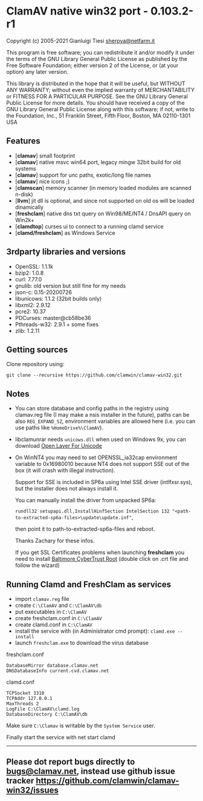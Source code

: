 # ClamAV native win32 port - 0.103.2-r1

Copyright (c) 2005-2021 Gianluigi Tiesi <sherpya@netfarm.it>

This program is free software; you can redistribute it and/or
modify it under the terms of the GNU Library General Public
License as published by the Free Software Foundation; either
version 2 of the License, or (at your option) any later version.

This library is distributed in the hope that it will be useful,
but WITHOUT ANY WARRANTY; without even the implied warranty of
MERCHANTABILITY or FITNESS FOR A PARTICULAR PURPOSE. See the GNU
Library General Public License for more details.
You should have received a copy of the GNU Library General Public
License along with this software; if not, write to the
Foundation, Inc., 51 Franklin Street, Fifth Floor, Boston, MA 02110-1301 USA

## Features

- [**clamav**] small footprint
- [**clamav**] native msvc win64 port, legacy mingw 32bit build for old systems
- [**clamav**] support for unc paths, exotic/long file names
- [**clamav**] nice icons ;)
- [**clamscan**] memory scanner (in memory loaded modules are scanned n-disk)
- [**llvm**] jit dll is optional, and since not supported on old os will be loaded dinamically
- [**freshclam**] native dns txt query on Win98/ME/NT4 / DnsAPI query on Win2k+
- [**clamdtop**] curses ui to connect to a running clamd service
- [**clamd/freshclam**] as Windows Service

## 3rdparty libraries and versions

- OpenSSL: 1.1.1k
- bzip2: 1.0.8
- curl: 7.77.0
- gnulib: old version but still fine for my needs
- json-c: 0.15-20200726
- libunicows: 1.1.2 (32bit builds only)
- libxml2: 2.9.12
- pcre2: 10.37
- PDCurses: master@cb58be36
- Pthreads-w32: 2.9.1 + some fixes
- zlib: 1.2.11

## Getting sources

Clone repository using:

`git clone --recursive https://github.com/clamwin/clamav-win32.git`

## Notes

- You can store database and config paths in the registry using
  clamav.reg file (I may make a nsis installer in the future),
  paths can be also `REG_EXPAND_SZ`, environment variables are
  allowed here (i.e. you can use paths like `%HomeDrive%\ClamAV`).

- libclamunrar needs `unicows.dll` when used on Windows 9x, you can download
  [Open Layer For Unicode](https://oss.netfarm.it/clamav/files/opencow-0.7.7z)

- On WinNT4 you may need to set OPENSSL\_ia32cap environment variable to 0x16980010 because
  NT4 does not support SSE out of the box (it will crash with illegal instruction).

  Support for SSE is included in SP6a using Intel SSE driver (intlfxsr.sys),
  but the installer does not always install it.

  You can manually install the driver from unpacked SP6a:

  `rundll32 setupapi.dll,InstallHinfSection IntelSection 132 "<path-to-extracted-sp6a-files>\update\update.inf"`,

  then point it to path-to-extracted-sp6a-files and reboot.

  Thanks Zachary for these infos.

  If you get SSL Certificates problems when launching **freshclam** you need to install
  [Baltimore CyberTrust Root](https://cacerts.digicert.com/BaltimoreCyberTrustRoot.crt)
  (double click on .crt file and follow the wizard)

## Running Clamd and FreshClam as services

- import `clamav.reg` file
- create `C:\ClamAV` and `C:\ClamAV\db`
- put executables in `C:\ClamAV`
- create freshclam.conf in `C:\ClamAV`
- create clamd.conf in `C:\ClamAV`
- install the service with (in Administrator cmd prompt): `clamd.exe --install`
- launch `freshclam.exe` to download the virus database

freshclam.conf

```text
DatabaseMirror database.clamav.net
DNSDatabaseInfo current.cvd.clamav.net
```

clamd.conf

```text
TCPSocket 3310
TCPAddr 127.0.0.1
MaxThreads 2
LogFile C:\ClamAV\clamd.log
DatabaseDirectory C:\ClamAV\db
```

Make sure `C:\Clamav` is writable by the `System Service` user.

Finally start the service with net start clamd

---

## Please dot report bugs directly to bugs@clamav.net, instead use github issue tracker <https://github.com/clamwin/clamav-win32/issues>
